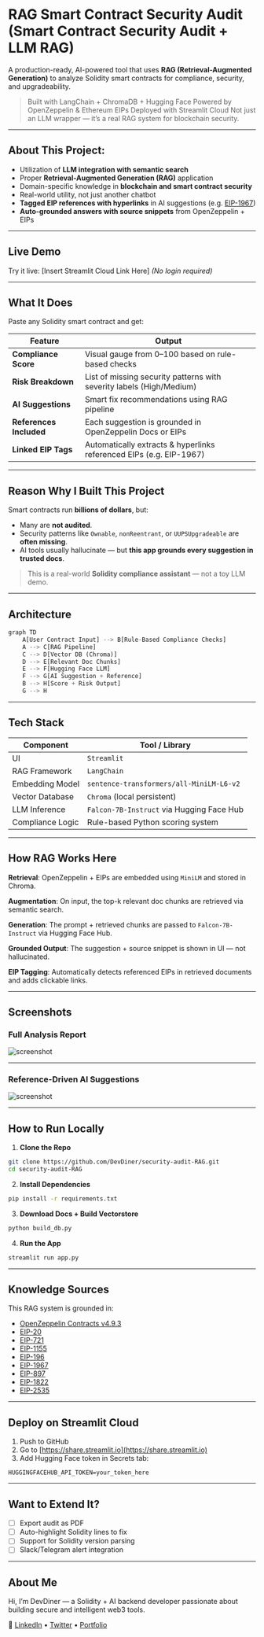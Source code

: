 # RAG Smart Contract Security Audit (Smart Contract Security Audit + LLM RAG)

A production-ready, AI-powered tool that uses **RAG (Retrieval-Augmented Generation)** to analyze Solidity smart contracts for compliance, security, and upgradeability.

>  Built with LangChain + ChromaDB + Hugging Face
>  Powered by OpenZeppelin & Ethereum EIPs
>  Deployed with Streamlit Cloud
>  Not just an LLM wrapper — it’s a real RAG system for blockchain security.

---

## About This Project:

- Utilization of **LLM integration with semantic search**
- Proper **Retrieval-Augmented Generation (RAG)** application
- Domain-specific knowledge in **blockchain and smart contract security**
- Real-world utility, not just another chatbot
- **Tagged EIP references with hyperlinks** in AI suggestions (e.g. [EIP-1967](https://eips.ethereum.org/EIPS/eip-1967))
- **Auto-grounded answers with source snippets** from OpenZeppelin + EIPs

---

## Live Demo

Try it live: \[Insert Streamlit Cloud Link Here]
*(No login required)*

---

## What It Does

Paste any Solidity smart contract and get:

| Feature                    | Output                                                               |
| -------------------------- | -------------------------------------------------------------------- |
|  **Compliance Score**     | Visual gauge from 0–100 based on rule-based checks                   |
|  **Risk Breakdown**      | List of missing security patterns with severity labels (High/Medium) |
|  **AI Suggestions**      | Smart fix recommendations using RAG pipeline                         |
|  **References Included** | Each suggestion is grounded in OpenZeppelin Docs or EIPs             |
|  **Linked EIP Tags**     | Automatically extracts & hyperlinks referenced EIPs (e.g. EIP-1967)  |

---

## Reason Why I Built This Project

Smart contracts run **billions of dollars**, but:

* Many are **not audited**.
* Security patterns like `Ownable`, `nonReentrant`, or `UUPSUpgradeable` are **often missing**.
* AI tools usually hallucinate — but **this app grounds every suggestion in trusted docs**.

> This is a real-world **Solidity compliance assistant** — not a toy LLM demo.

---

## Architecture

```python
graph TD
    A[User Contract Input] --> B[Rule-Based Compliance Checks]
    A --> C[RAG Pipeline]
    C --> D[Vector DB (Chroma)]
    D --> E[Relevant Doc Chunks]
    E --> F[Hugging Face LLM]
    F --> G[AI Suggestion + Reference]
    B --> H[Score + Risk Output]
    G --> H
```

---

## Tech Stack

| Component        | Tool / Library                            |
| ---------------- | ----------------------------------------- |
| UI               | `Streamlit`                               |
| RAG Framework    | `LangChain`                               |
| Embedding Model  | `sentence-transformers/all-MiniLM-L6-v2`  |
| Vector Database  | `Chroma` (local persistent)               |
| LLM Inference    | `Falcon-7B-Instruct` via Hugging Face Hub |
| Compliance Logic | Rule-based Python scoring system          |

---

## How RAG Works Here

 **Retrieval**:
OpenZeppelin + EIPs are embedded using `MiniLM` and stored in Chroma.

 **Augmentation**:
On input, the top-k relevant doc chunks are retrieved via semantic search.

 **Generation**:
The prompt + retrieved chunks are passed to `Falcon-7B-Instruct` via Hugging Face Hub.

 **Grounded Output**:
The suggestion + source snippet is shown in UI — not hallucinated.

 **EIP Tagging**:
Automatically detects referenced EIPs in retrieved documents and adds clickable links.

---

## Screenshots

### Full Analysis Report

![screenshot](docs/screenshot-1.png)

---

### Reference-Driven AI Suggestions

![screenshot](docs/screenshot-2.png)

---

## How to Run Locally

1. **Clone the Repo**

```bash
git clone https://github.com/DevDiner/security-audit-RAG.git
cd security-audit-RAG
```

2. **Install Dependencies**

```bash
pip install -r requirements.txt
```

3. **Download Docs + Build Vectorstore**

```bash
python build_db.py
```

4. **Run the App**

```bash
streamlit run app.py
```

---

## Knowledge Sources

This RAG system is grounded in:

* [OpenZeppelin Contracts v4.9.3](https://docs.openzeppelin.com/contracts/4.x/)
* [EIP-20](https://eips.ethereum.org/EIPS/eip-20)
* [EIP-721](https://eips.ethereum.org/EIPS/eip-721)
* [EIP-1155](https://eips.ethereum.org/EIPS/eip-1155)
* [EIP-196](https://eips.ethereum.org/EIPS/eip-196)
* [EIP-1967](https://eips.ethereum.org/EIPS/eip-1967)
* [EIP-897](https://eips.ethereum.org/EIPS/eip-897)
* [EIP-1822](https://eips.ethereum.org/EIPS/eip-1822)
* [EIP-2535](https://eips.ethereum.org/EIPS/eip-2535)

---

## Deploy on Streamlit Cloud

1. Push to GitHub
2. Go to [https://share.streamlit.io](https://share.streamlit.io)
3. Add Hugging Face token in Secrets tab:

```
HUGGINGFACEHUB_API_TOKEN=your_token_here
```

---

## Want to Extend It?

* [ ] Export audit as PDF
* [ ] Auto-highlight Solidity lines to fix
* [ ] Support for Solidity version parsing
* [ ] Slack/Telegram alert integration

---

## About Me

Hi, I’m DevDiner — a Solidity + AI backend developer passionate about building secure and intelligent web3 tools.

🔗 [LinkedIn](https://linkedin.com/in/irwinlow) • [Twitter](https://x.com/_bytequest_) • [Portfolio](https://github.com/DevDiner)

